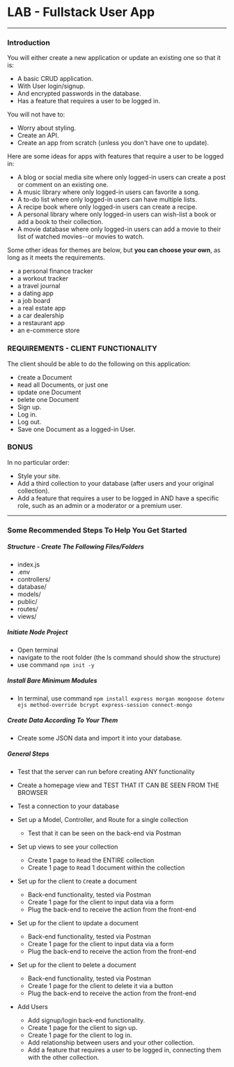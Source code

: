 # LAB - Fullstack User App

---

### Introduction

You will either create a new application or update an existing one so that it is:

- A basic CRUD application.
- With User login/signup.
- And encrypted passwords in the database.
- Has a feature that requires a user to be logged in.

You will not have to:

- Worry about styling.
- Create an API.
- Create an app from scratch (unless you don't have one to update).

Here are some ideas for apps with features that require a user to be logged in:

- A blog or social media site where only logged-in users can create a post or comment on an existing one.
- A music library where only logged-in users can favorite a song.
- A to-do list where only logged-in users can have multiple lists.
- A recipe book where only logged-in users can create a recipe.
- A personal library where only logged-in users can wish-list a book or add a book to their collection.
- A movie database where only logged-in users can add a movie to their list of watched movies--or movies to watch.

Some other ideas for themes are below, but __you can choose your own__, as long as it meets the requirements.

- a personal finance tracker
- a workout tracker
- a travel journal
- a dating app
- a job board
- a real estate app
- a car dealership
- a restaurant app
- an e-commerce store

### REQUIREMENTS - CLIENT FUNCTIONALITY

The client should be able to do the following on this application:

- `C`reate a Document
- `R`ead all Documents, or just one
- `U`pdate one Document
- `D`elete one Document
- Sign up.
- Log in.
- Log out.
- Save one Document as a logged-in User.

### BONUS

In no particular order:

- Style your site.
- Add a third collection to your database (after users and your original collection).
- Add a feature that requires a user to be logged in AND have a specific role, such as an admin or a moderator or a premium user.

---

### Some Recommended Steps To Help You Get Started

##### Structure - Create The Following Files/Folders

- index.js
- .env
- controllers/
- database/
- models/
- public/
- routes/
- views/

##### Initiate Node Project

- Open terminal
- navigate to the root folder (the ls command should show the structure)
- use command `npm init -y`

##### Install Bare Minimum Modules

- In terminal, use command `npm install express morgan mongoose dotenv ejs method-override bcrypt express-session connect-mongo`

##### Create Data According To Your Them

- Create some JSON data and import it into your database.

##### General Steps

- Test that the server can run before creating ANY functionality
- Create a homepage view and TEST THAT IT CAN BE SEEN FROM THE BROWSER
- Test a connection to your database
- Set up a Model, Controller, and Route for a single collection
  - Test that it can be seen on the back-end via Postman

- Set up views to see your collection
  - Create 1 page to `R`ead the ENTIRE collection
  - Create 1 page to `R`ead 1 document within the collection

- Set up for the client to `C`reate a document
  - Back-end functionality, tested via Postman
  - Create 1 page for the client to input data via a form
  - Plug the back-end to receive the action from the front-end

- Set up for the client to `U`pdate a document
  - Back-end functionality, tested via Postman
  - Create 1 page for the client to input data via a form
  - Plug the back-end to receive the action from the front-end

- Set up for the client to `D`elete a document
  - Back-end functionality, tested via Postman
  - Create 1 page for the client to delete it via a button
  - Plug the back-end to receive the action from the front-end

- Add Users
  - Add signup/login back-end functionality.
  - Create 1 page for the client to sign up.
  - Create 1 page for the client to log in.
  - Add relationship between users and your other collection.
  - Add a feature that requires a user to be logged in, connecting them with the other collection.
